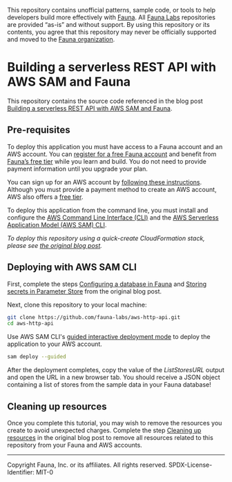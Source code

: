 This repository contains unofficial patterns, sample code, or tools to help developers build more effectively with [Fauna][fauna]. All [Fauna Labs][fauna-labs] repositories are provided “as-is” and without support. By using this repository or its contents, you agree that this repository may never be officially supported and moved to the [Fauna organization][fauna-organization].

# Building a serverless REST API with AWS SAM and Fauna

This repository contains the source code referenced in the blog post [Building a serverless REST API with AWS SAM and Fauna][blog].

## Pre-requisites

To deploy this application you must have access to a Fauna account and an AWS account. You can [register for a free Fauna account][fauna-register] and benefit from [Fauna’s free tier][fauna-free-tier] while you learn and build. You do not need to provide payment information until you upgrade your plan. 

You can sign up for an AWS account by [following these instructions][aws-create-account]. Although you must provide a payment method to create an AWS account, AWS also offers a [free tier][aws-free-tier].

To deploy this application from the command line, you must install and configure the [AWS Command Line Interface (CLI)][aws-cli-install] and the [AWS Serverless Application Model (AWS SAM) CLI][aws-sam-cli-install].

_To deploy this repository using a quick-create CloudFormation stack, please see [the original blog post][blog]._

## Deploying with AWS SAM CLI

First, complete the steps [Configuring a database in Fauna][blog-configuring-a-database] and [Storing secrets in Parameter Store][blog-storing-secrets-in-parameter-store] from the original blog post.

Next, clone this repository to your local machine:

```bash
git clone https://github.com/fauna-labs/aws-http-api.git
cd aws-http-api
```

Use AWS SAM CLI's [guided interactive deployment mode][aws-sam-cli-guided-deploy] to deploy the application to your AWS account.

```bash
sam deploy --guided
```

After the deployment completes, copy the value of the _ListStoresURL_ output and open the URL in a new browser tab. You should receive a JSON object containing a list of stores from the sample data in your Fauna database!

## Cleaning up resources

Once you complete this tutorial, you may wish to remove the resources you create to avoid unexpected charges. Complete the step [Cleaning up resources][blog-cleaning-up-resources] in the original blog post to remove all resources related to this repository from your Fauna and AWS accounts.

[aws-cli-install]: https://docs.aws.amazon.com/cli/latest/userguide/cli-chap-install.html
[aws-create-account]: https://aws.amazon.com/premiumsupport/knowledge-center/create-and-activate-aws-account/
[aws-free-tier]: https://aws.amazon.com/free/
[aws-sam-cli-guided-deploy]: https://docs.aws.amazon.com/serverless-application-model/latest/developerguide/sam-cli-command-reference-sam-deploy.html
[aws-sam-cli-install]: https://docs.aws.amazon.com/serverless-application-model/latest/developerguide/serverless-sam-cli-install.html
[blog]: https://fauna.com/blog/building-a-serverless-rest-api-with-aws-sam-and-fauna
[blog-cleaning-up-resources]: https://fauna.com/blog/building-a-serverless-rest-api-with-aws-sam-and-fauna#cleaning-up-resources
[blog-configuring-a-database]: https://fauna.com/blog/building-a-serverless-rest-api-with-aws-sam-and-fauna#configuring-a-database-in-fauna
[blog-storing-secrets-in-parameter-store]: https://fauna.com/blog/building-a-serverless-rest-api-with-aws-sam-and-fauna#storing-secrets-in-parameter-store
[fauna]: https://www.fauna.com/
[fauna-free-tier]: https://fauna.com/pricing
[fauna-labs]: https://github.com/fauna-labs
[fauna-organization]: https://github.com/fauna
[fauna-register]: https://dashboard.fauna.com/accounts/register

---
Copyright Fauna, Inc. or its affiliates. All rights reserved. SPDX-License-Identifier: MIT-0
